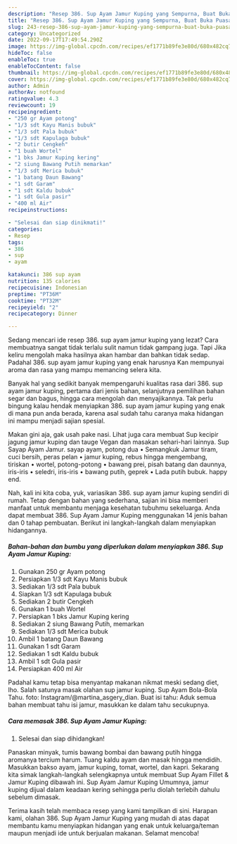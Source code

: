 ```yaml
---
description: "Resep 386. Sup Ayam Jamur Kuping yang Sempurna, Buat Buka Puasa Bisa Manjain Lidah"
title: "Resep 386. Sup Ayam Jamur Kuping yang Sempurna, Buat Buka Puasa Bisa Manjain Lidah"
slug: 243-resep-386-sup-ayam-jamur-kuping-yang-sempurna-buat-buka-puasa-bisa-manjain-lidah
category: Uncategorized
date: 2022-09-17T17:49:54.290Z
image: https://img-global.cpcdn.com/recipes/ef1771b89fe3e80d/680x482cq70/386-sup-ayam-jamur-kuping-foto-resep-utama.jpg
hideToc: false
enableToc: true
enableTocContent: false
thumbnail: https://img-global.cpcdn.com/recipes/ef1771b89fe3e80d/680x482cq70/386-sup-ayam-jamur-kuping-foto-resep-utama.jpg
cover: https://img-global.cpcdn.com/recipes/ef1771b89fe3e80d/680x482cq70/386-sup-ayam-jamur-kuping-foto-resep-utama.jpg
author: Admin
authorAv: notfound
ratingvalue: 4.3
reviewcount: 19
recipeingredient:
- "250 gr Ayam potong"
- "1/3 sdt Kayu Manis bubuk"
- "1/3 sdt Pala bubuk"
- "1/3 sdt Kapulaga bubuk"
- "2 butir Cengkeh"
- "1 buah Wortel"
- "1 bks Jamur Kuping kering"
- "2 siung Bawang Putih memarkan"
- "1/3 sdt Merica bubuk"
- "1 batang Daun Bawang"
- "1 sdt Garam"
- "1 sdt Kaldu bubuk"
- "1 sdt Gula pasir"
- "400 ml Air"
recipeinstructions:

- "Selesai dan siap dinikmati!"
categories:
- Resep
tags:
- 386
- sup
- ayam

katakunci: 386 sup ayam 
nutrition: 135 calories
recipecuisine: Indonesian
preptime: "PT36M"
cooktime: "PT32M"
recipeyield: "2"
recipecategory: Dinner

---
```



Sedang mencari ide resep 386. sup ayam jamur kuping yang lezat? Cara membuatnya sangat tidak terlalu sulit namun tidak gampang juga. Tapi Jika keliru mengolah maka hasilnya akan hambar dan bahkan tidak sedap. Padahal 386. sup ayam jamur kuping yang enak harusnya Kan mempunyai aroma dan rasa yang mampu memancing selera kita.


Banyak hal yang sedikit banyak mempengaruhi kualitas rasa dari 386. sup ayam jamur kuping, pertama dari jenis bahan, selanjutnya pemilihan bahan segar dan bagus, hingga cara mengolah dan menyajikannya. Tak perlu bingung kalau hendak menyiapkan 386. sup ayam jamur kuping yang enak di mana pun anda berada, karena asal sudah tahu caranya maka hidangan ini mampu menjadi sajian spesial.

Makan gini aja, gak usah pake nasi. Lihat juga cara membuat Sup kecipir jagung jamur kuping dan tauge Vegan dan masakan sehari-hari lainnya. Sup Sayap Ayam Jamur. sayap ayam, potong dua • Semangkuk Jamur tiram, cuci bersih, peras pelan • jamur kuping, rebus hingga mengembang, tiriskan • wortel, potong-potong • bawang prei, pisah batang dan daunnya, iris-iris • seledri, iris-iris • bawang putih, geprek • Lada putih bubuk. happy end.


Nah, kali ini kita coba, yuk, variasikan 386. sup ayam jamur kuping sendiri di rumah. Tetap dengan bahan yang sederhana, sajian ini bisa memberi manfaat untuk membantu menjaga kesehatan tubuhmu sekeluarga. Anda dapat membuat 386. Sup Ayam Jamur Kuping menggunakan 14 jenis bahan dan 0 tahap pembuatan. Berikut ini langkah-langkah dalam menyiapkan hidangannya.

<!--inarticleads1-->

##### Bahan-bahan dan bumbu yang diperlukan dalam menyiapkan 386. Sup Ayam Jamur Kuping:

1. Gunakan 250 gr Ayam potong
1. Persiapkan 1/3 sdt Kayu Manis bubuk
1. Sediakan 1/3 sdt Pala bubuk
1. Siapkan 1/3 sdt Kapulaga bubuk
1. Sediakan 2 butir Cengkeh
1. Gunakan 1 buah Wortel
1. Persiapkan 1 bks Jamur Kuping kering
1. Sediakan 2 siung Bawang Putih, memarkan
1. Sediakan 1/3 sdt Merica bubuk
1. Ambil 1 batang Daun Bawang
1. Gunakan 1 sdt Garam
1. Sediakan 1 sdt Kaldu bubuk
1. Ambil 1 sdt Gula pasir
1. Persiapkan 400 ml Air


Padahal kamu tetap bisa menyantap makanan nikmat meski sedang diet, lho. Salah satunya masak olahan sup jamur kuping. Sup Ayam Bola-Bola Tahu. foto: Instagram/@martina_asgery_dian. Buat isi tahu: Aduk semua bahan membuat tahu isi jamur, masukkan ke dalam tahu secukupnya. 

<!--inarticleads2-->

##### Cara memasak 386. Sup Ayam Jamur Kuping:


1. Selesai dan siap dihidangkan!

Panaskan minyak, tumis bawang bombai dan bawang putih hingga aromanya tercium harum. Tuang kaldu ayam dan masak hingga mendidih. Masukkan bakso ayam, jamur kuping, tomat, wortel, dan kapri. Sekarang kita simak langkah-langkah selengkapnya untuk membuat Sup Ayam Fillet &amp; Jamur Kuping dibawah ini. Sup Ayam Jamur Kuping Umumnya, jamur kuping dijual dalam keadaan kering sehingga perlu diolah terlebih dahulu sebelum dimasak. 

Terima kasih telah membaca resep yang kami tampilkan di sini. Harapan kami, olahan 386. Sup Ayam Jamur Kuping yang mudah di atas dapat membantu kamu menyiapkan hidangan yang enak untuk keluarga/teman maupun menjadi ide untuk berjualan makanan. Selamat mencoba!
